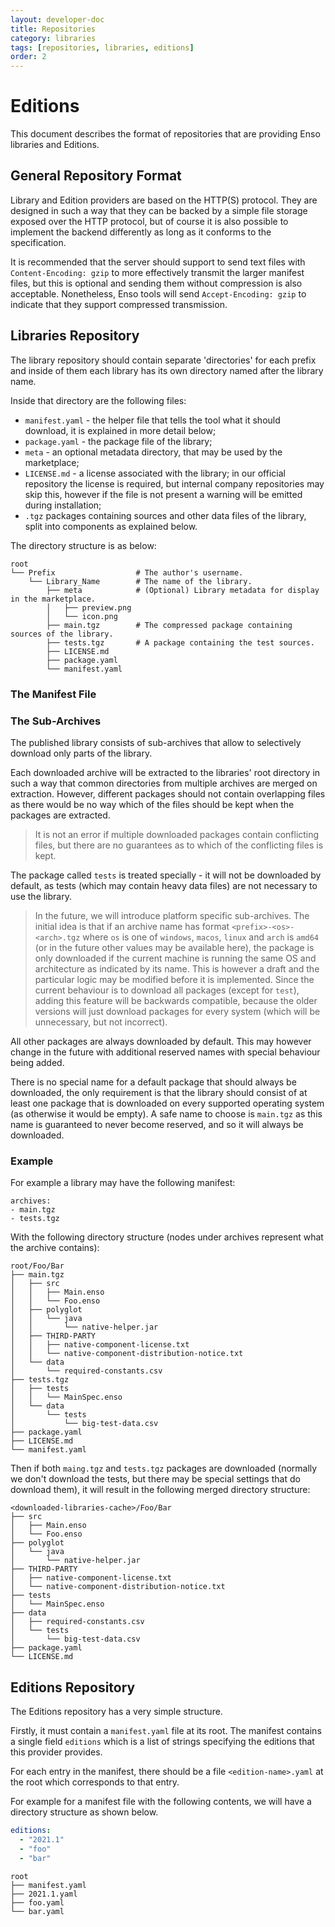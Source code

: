 ```yaml
---
layout: developer-doc
title: Repositories
category: libraries
tags: [repositories, libraries, editions]
order: 2
---
```


# Editions

This document describes the format of repositories that are providing Enso
libraries and Editions.

<!-- MarkdownTOC levels="2,3" autolink="true" -->

<!-- /MarkdownTOC -->

## General Repository Format

Library and Edition providers are based on the HTTP(S) protocol. They are
designed in such a way that they can be backed by a simple file storage exposed
over the HTTP protocol, but of course it is also possible to implement the
backend differently as long as it conforms to the specification.

It is recommended that the server should support to send text files with
`Content-Encoding: gzip` to more effectively transmit the larger manifest files,
but this is optional and sending them without compression is also acceptable.
Nonetheless, Enso tools will send `Accept-Encoding: gzip` to indicate that they
support compressed transmission.

## Libraries Repository

The library repository should contain separate 'directories' for each prefix and
inside of them each library has its own directory named after the library name.

Inside that directory are the following files:

- `manifest.yaml` - the helper file that tells the tool what it should download,
  it is explained in more detail below;
- `package.yaml` - the package file of the library;
- `meta` - an optional metadata directory, that may be used by the marketplace;
- `LICENSE.md` - a license associated with the library; in our official
  repository the license is required, but internal company repositories may skip
  this, however if the file is not present a warning will be emitted during
  installation;
- `.tgz` packages containing sources and other data files of the library, split
  into components as explained below.

The directory structure is as below:

```
root
└── Prefix                  # The author's username.
    └── Library_Name        # The name of the library.
        ├── meta            # (Optional) Library metadata for display in the marketplace.
        │   ├── preview.png
        │   └── icon.png
        ├── main.tgz        # The compressed package containing sources of the library.
        ├── tests.tgz       # A package containing the test sources.
        ├── LICENSE.md
        ├── package.yaml
        └── manifest.yaml
```

### The Manifest File

### The Sub-Archives

The published library consists of sub-archives that allow to selectively
download only parts of the library.

Each downloaded archive will be extracted to the libraries' root directory in
such a way that common directories from multiple archives are merged on
extraction. However, different packages should not contain overlapping files as
there would be no way which of the files should be kept when the packages are
extracted.

> It is not an error if multiple downloaded packages contain conflicting files,
> but there are no guarantees as to which of the conflicting files is kept.

The package called `tests` is treated specially - it will not be downloaded by
default, as tests (which may contain heavy data files) are not necessary to use
the library.

> In the future, we will introduce platform specific sub-archives. The initial
> idea is that if an archive name has format `<prefix>-<os>-<arch>.tgz` where
> `os` is one of `windows`, `macos`, `linux` and `arch` is `amd64` (or in the
> future other values may be available here), the package is only downloaded if
> the current machine is running the same OS and architecture as indicated by
> its name. This is however a draft and the particular logic may be modified
> before it is implemented. Since the current behaviour is to download all
> packages (except for `test`), adding this feature will be backwards
> compatible, because the older versions will just download packages for every
> system (which will be unnecessary, but not incorrect).

All other packages are always downloaded by default. This may however change in
the future with additional reserved names with special behaviour being added.

There is no special name for a default package that should always be downloaded,
the only requirement is that the library should consist of at least one package
that is downloaded on every supported operating system (as otherwise it would be
empty). A safe name to choose is `main.tgz` as this name is guaranteed to never
become reserved, and so it will always be downloaded.

### Example

For example a library may have the following manifest:

```
archives:
- main.tgz
- tests.tgz
```

With the following directory structure (nodes under archives represent what the
archive contains):

```
root/Foo/Bar
├── main.tgz
│   ├── src
│   │   ├── Main.enso
│   │   └── Foo.enso
│   ├── polyglot
│   │   └── java
│   │       └── native-helper.jar
│   ├── THIRD-PARTY
│   │   ├── native-component-license.txt
│   │   └── native-component-distribution-notice.txt
│   └── data
│       └── required-constants.csv
├── tests.tgz
│   ├── tests
│   │   └── MainSpec.enso
│   └── data
│       └── tests
│           └── big-test-data.csv
├── package.yaml
├── LICENSE.md
└── manifest.yaml
```

Then if both `maing.tgz` and `tests.tgz` packages are downloaded (normally we
don't download the tests, but there may be special settings that do download
them), it will result in the following merged directory structure:

```
<downloaded-libraries-cache>/Foo/Bar
├── src
│   ├── Main.enso
│   └── Foo.enso
├── polyglot
│   └── java
│       └── native-helper.jar
├── THIRD-PARTY
│   ├── native-component-license.txt
│   └── native-component-distribution-notice.txt
├── tests
│   └── MainSpec.enso
├── data
│   ├── required-constants.csv
│   └── tests
│       └── big-test-data.csv
├── package.yaml
└── LICENSE.md
```

## Editions Repository

The Editions repository has a very simple structure.

Firstly, it must contain a `manifest.yaml` file at its root. The manifest
contains a single field `editions` which is a list of strings specifying the
editions that this provider provides.

For each entry in the manifest, there should be a file `<edition-name>.yaml` at
the root which corresponds to that entry.

For example for a manifest file with the following contents, we will have a
directory structure as shown below.

```yaml
editions:
  - "2021.1"
  - "foo"
  - "bar"
```

```
root
├── manifest.yaml
├── 2021.1.yaml
├── foo.yaml
└── bar.yaml
```
